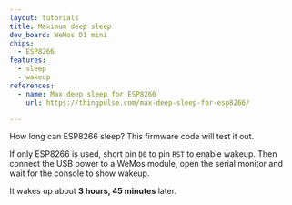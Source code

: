 ```yaml
---
layout: tutorials
title: Maximum deep sleep
dev_board: WeMos D1 mini
chips:
  - ESP8266
features:
  - sleep
  - wakeup
references:
  - name: Max deep sleep for ESP8266
    url: https://thingpulse.com/max-deep-sleep-for-esp8266/

---
```


How long can ESP8266 sleep? This firmware code will test it out.

If only ESP8266 is used, short pin `D0` to pin `RST` to enable wakeup. Then connect the USB power to a WeMos module, open the serial monitor and wait for the console to show wakeup.

It wakes up about **3 hours, 45 minutes** later.
